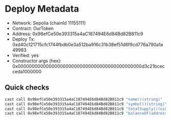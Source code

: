 # Deploy Metadata

- Network: Sepolia (chainId 11155111)
- Contract: OurToken
- Address: 0x98efCe50e393315a4aC187494E6d84Bd82B811c9
- Deploy Tx: 0xd40c121715cfc1744fbdb0e3a512ba916c31b38ef51d6f9cd776a790a1a49983
- Verified: yes
- Constructor args (hex): 0x00000000000000000000000000000000000000000000d3c21bcecceda1000000

## Quick checks
```bash
cast call 0x98efCe50e393315a4aC187494E6d84Bd82B811c9 "name()(string)"             --rpc-url $SEPOLIA_RPC_URL
cast call 0x98efCe50e393315a4aC187494E6d84Bd82B811c9 "symbol()(string)"           --rpc-url $SEPOLIA_RPC_URL
cast call 0x98efCe50e393315a4aC187494E6d84Bd82B811c9 "totalSupply()(uint256)"     --rpc-url $SEPOLIA_RPC_URL
cast call 0x98efCe50e393315a4aC187494E6d84Bd82B811c9 "balanceOf(address)(uint256)" 0xF6d3a3104b75b0BD2498856C1283e7120c315AeC --rpc-url $SEPOLIA_RPC_URL
```
